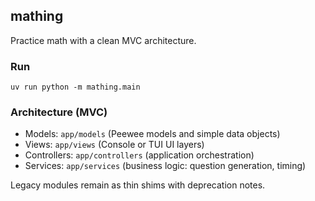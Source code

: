 ## mathing

Practice math with a clean MVC architecture.

### Run

```
uv run python -m mathing.main
```

### Architecture (MVC)

- Models: `app/models` (Peewee models and simple data objects)
- Views: `app/views` (Console or TUI UI layers)
- Controllers: `app/controllers` (application orchestration)
- Services: `app/services` (business logic: question generation, timing)

Legacy modules remain as thin shims with deprecation notes.
